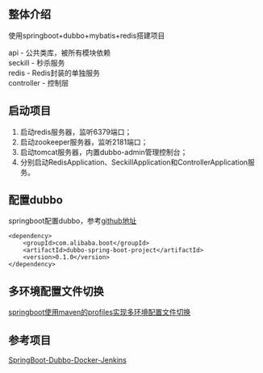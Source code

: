 ## 整体介绍

使用springboot+dubbo+mybatis+redis搭建项目

api - 公共类库，被所有模块依赖  
seckill - 秒杀服务  
redis - Redis封装的单独服务  
controller - 控制层

## 启动项目

1. 启动redis服务器，监听6379端口；
2. 启动zookeeper服务器，监听2181端口；
3. 启动tomcat服务器，内置dubbo-admin管理控制台；
4. 分别启动RedisApplication、SeckillApplication和ControllerApplication服务。



## 配置dubbo
springboot配置dubbo，参考[github地址](https://github.com/apache/incubator-dubbo-spring-boot-project)

    <dependency>
        <groupId>com.alibaba.boot</groupId>
        <artifactId>dubbo-spring-boot-project</artifactId>
        <version>0.1.0</version>
    </dependency>



## 多环境配置文件切换
[springboot使用maven的profiles实现多环境配置文件切换](https://my.oschina.net/scottCoder/blog/1541004)

## 参考项目
[SpringBoot-Dubbo-Docker-Jenkins](https://github.com/bz51/SpringBoot-Dubbo-Docker-Jenkins)


